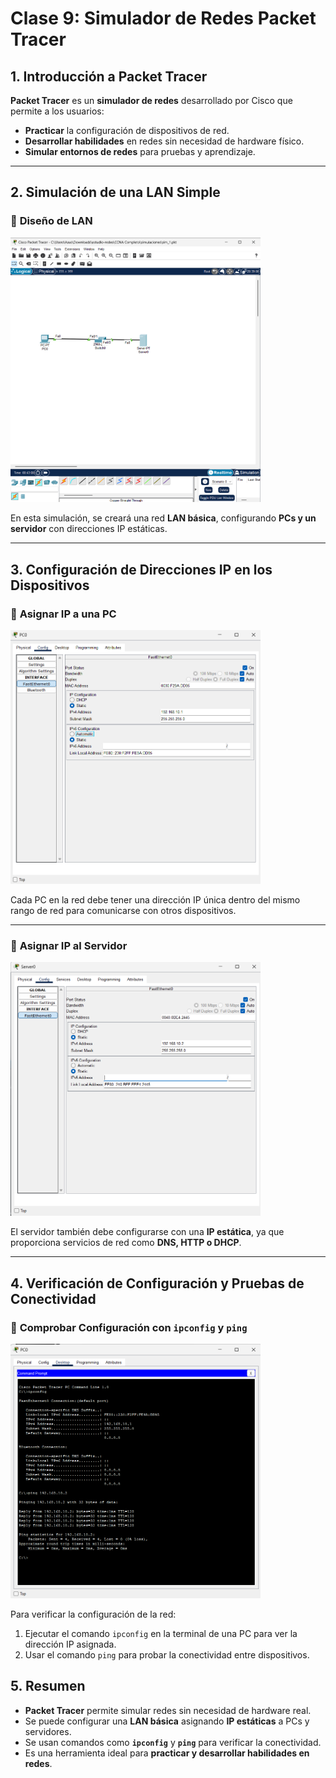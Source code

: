 # **Clase 9: Simulador de Redes Packet Tracer**

## **1. Introducción a Packet Tracer**
**Packet Tracer** es un **simulador de redes** desarrollado por Cisco que permite a los usuarios:
- **Practicar** la configuración de dispositivos de red.
- **Desarrollar habilidades** en redes sin necesidad de hardware físico.
- **Simular entornos de redes** para pruebas y aprendizaje.

---

## **2. Simulación de una LAN Simple**

### 📌 **Diseño de LAN**
<img src="./img/introduccion/0.png" alt="Diseño de LAN" width="400">

En esta simulación, se creará una red **LAN básica**, configurando **PCs y un servidor** con direcciones IP estáticas.

---

## **3. Configuración de Direcciones IP en los Dispositivos**

### 📌 **Asignar IP a una PC**
<img src="./img/introduccion/1.png" alt="Asignar IP a PC" width="400">

Cada PC en la red debe tener una dirección IP única dentro del mismo rango de red para comunicarse con otros dispositivos.

---

### 📌 **Asignar IP al Servidor**
<img src="./img/introduccion/2.png" alt="Asignar IP del servidor" width="400">

El servidor también debe configurarse con una **IP estática**, ya que proporciona servicios de red como **DNS, HTTP o DHCP**.

---

## **4. Verificación de Configuración y Pruebas de Conectividad**

### 📌 **Comprobar Configuración con `ipconfig` y `ping`**
<img src="./img/introduccion/3.png" alt="Salida de ipconfig y prueba del comando ping" width="400">

Para verificar la configuración de la red:
1. Ejecutar el comando `ipconfig` en la terminal de una PC para ver la dirección IP asignada.
2. Usar el comando `ping` para probar la conectividad entre dispositivos.


## **5. Resumen**
- **Packet Tracer** permite simular redes sin necesidad de hardware real.
- Se puede configurar una **LAN básica** asignando **IP estáticas** a PCs y servidores.
- Se usan comandos como **`ipconfig`** y **`ping`** para verificar la conectividad.
- Es una herramienta ideal para **practicar y desarrollar habilidades en redes**.
